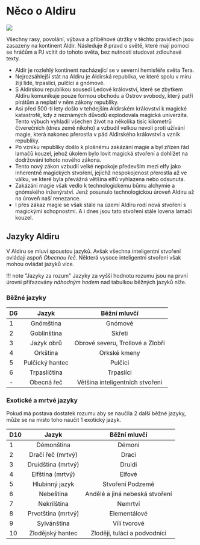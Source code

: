 # Něco o Aldiru

<img src="https://tkds.cz/imgs/Aldir.jpg" style="zoom:100%;" />

Všechny rasy, povolání, výbava a příběhové útržky v těchto pravidlech jsou zasazeny na kontinent Aldir. Následuje *8* pravd o světě, které mají pomoci se hráčům a PJ vcítit do tohoto světa, bez nutnosti studovat zdlouhavé texty. 

- Aldir je rozlehlý kontinent nacházející se v severní hemisféře světa Tera.
- Nejrozsáhlejší stát na Aldiru je Aldirská republika, ve které spolu v míru žijí lidé, trpaslíci, pulčíci a gnómové. 
- S Aldirskou republikou sousedí Ledové království, které se zbytkem Aldiru komunikuje pouze formou obchodu a Ostrov svobody, který patří pirátům a neplatí v něm zákony republiky. 
- Asi před 500-ti lety došlo v tehdejším Aldirském království k magické katastrofě, kdy z neznámých důvodů explodovala magická univerzita. Tento výbuch vyhladil všechen život na několika tisíc kilometrů čtverečních (dnes země nikoho) a vzbudil velkou nevoli proti užívání magie, která nakonec přerostla v pád Aldirského království a vznik republiky.
- Po vzniku republiky došlo k plošnému zakázání magie a byl zřízen řád lamačů kouzel, jehož úkolem bylo lovit magická stvoření a dohlížet na dodržování tohoto nového zákona.
- Tento nový zákon vzbudil velké nepokoje především mezi elfy jako inherentně magických stvoření, jejichž nespokojenost přerostla až ve válku, ve které byla převážná většina elfů vyhlazena nebo odsunuta. 
- Zakázání magie však vedlo k technologickému bůmu alchymie a gnómského inženýrství. Jenž posunulo technologickou úroveň Aldiru až na úroveň naší renezance.
- I přes zákaz magie se však stále na území Aldiru rodí nová stvoření s magickými schopnostmi. A i dnes jsou tato stvoření stále lovena lamači kouzel.

## Jazyky Aldiru

V Aldiru se mluví spoustou jazyků. Avšak všechna inteligentní stvoření ovládají aspoň *Obecnou řeč*. Některá vysoce inteligentní stvoření však mohou ovládat jazyků více. 

!!! note "Jazyky za rozum"
	Jazyky za vyšší hodnotu rozumu jsou na první úrovni přiřazovány *náhodným hodem* nad tabulkou běžných jazyků níže.

### Běžné jazyky

| D6   |      Jazyk      |           Běžní mluvčí           |
| ---- | :-------------: | :------------------------------: |
| 1    |    Gnómština    |             Gnómové              |
| 2    |   Goblinština   |              Skřeti              |
| 3    |   Jazyk obrů    | Obrové severu, Trollové a Zlobři |
| 4    |    Orkština     |           Orkské kmeny           |
| 5    | Pulčický hantec |             Pulčíci              |
| 6    |  Trpasličtina   |            Trpaslíci             |
| -    |   Obecná řeč    | Většina inteligentních stvoření  |

### Exotické a mrtvé jazyky

Pokud má postava dostatek rozumu aby se naučila 2 další běžné jazyky, může se na místo toho naučit 1 exotický jazyk.

| D10  |       Jazyk        |          Běžní mluvčí          |
| ---- | :----------------: | :----------------------------: |
| 1    |     Démonština     |             Démoni             |
| 2    | Dračí řeč (mrtvý)  |             Draci              |
| 3    | Druidština (mrtvý) |             Druidi             |
| 4    |  Elfština (mrtvý)  |             Elfové             |
| 5    |   Hlubinný jazyk   |        Stvoření Podzemě        |
| 6    |     Nebeština      | Andělé a jiná nebeská stvoření |
| 7    |    Nekrilština     |            Nemrtví             |
| 8    | Prvotština (mrtvý) |          Elementálové          |
| 9    |    Sylvánština     |          Vílí tvorové          |
| 10   |  Zlodějský hantec  |  Zloději, tuláci a podvodníci  |

